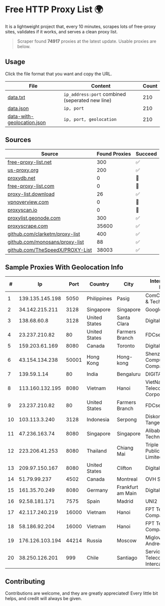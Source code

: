 
# Free HTTP Proxy List 🌍

It is a lightweight project that, every 10 minutes, scrapes lots of free-proxy sites, validates if it works, and serves a clean proxy list.


> Scraper found **74917** proxies at the latest update. Usable proxies are below.

## Usage

Click the file format that you want and copy the URL.


|File|Content|Count|
|----|-------|-----|
|[data.txt](https://raw.githubusercontent.com/themiralay/Proxy-List-World/master/data.txt)|`ip_address:port` combined (seperated new line)|210|
|[data.json](https://raw.githubusercontent.com/themiralay/Proxy-List-World/master/data.json)|`ip, port`|210|
|[data-with-geolocation.json](https://raw.githubusercontent.com/themiralay/Proxy-List-World/master/data-with-geolocation.json)|`ip, port, geolocation`|210|

## Sources

|Source|Found Proxies|Succeed|
|------|-------------|-------|
|[free-proxy-list.net](https://free-proxy-list.net)|300|✅|
|[us-proxy.org](https://www.us-proxy.org)|200|✅|
|[proxydb.net](http://proxydb.net)|0|🚫|
|[free-proxy-list.com](https://free-proxy-list.com/?page=&port=&type%5B%5D=http&type%5B%5D=https&up_time=0&search=Search)|0|🚫|
|[proxy-list.download](https://www.proxy-list.download/HTTP)|26|✅|
|[vpnoverview.com](https://vpnoverview.com/privacy/anonymous-browsing/free-proxy-servers)|0|🚫|
|[proxyscan.io](https://www.proxyscan.io)|0|🚫|
|[proxylist.geonode.com](https://proxylist.geonode.com/api/proxy-list?limit=300&page=1&sort_by=lastChecked&sort_type=desc&protocols=http,https)|300|✅|
|[proxyscrape.com](https://api.proxyscrape.com/v2/?request=displayproxies&protocol=http&timeout=10000&country=all&ssl=all&anonymity=all)|35600|✅|
|[github.com/clarketm/proxy-list](https://raw.githubusercontent.com/clarketm/proxy-list/master/proxy-list-raw.txt)|400|✅|
|[github.com/monosans/proxy-list](https://raw.githubusercontent.com/monosans/proxy-list/main/proxies/http.txt)|88|✅|
|[github.com/TheSpeedX/PROXY-List](https://raw.githubusercontent.com/TheSpeedX/PROXY-List/master/http.txt)|38003|✅|


## Sample Proxies With Geolocation Info

|#|Ip|Port|Country|City|Internet Service Provider|
|-|--|----|-------|----|-------------------------|
|1|139.135.145.198|5050|Philippines|Pasig|ComClark Network & Technology Corp|
|2|34.142.215.211|3128|Singapore|Singapore|Google LLC|
|3|138.68.60.8|3128|United States|Santa Clara|DigitalOcean, LLC|
|4|23.237.210.82|80|United States|Farmers Branch|FDCservers.net|
|5|159.203.61.169|8080|Canada|Toronto|DigitalOcean, LLC|
|6|43.154.134.238|50001|Hong Kong|Hong-kong|Shenzhen Tencent Computer Systems Company Limited|
|7|139.59.1.14|80|India|Bengaluru|DIGITALOCEAN|
|8|113.160.132.195|8080|Vietnam|Hanoi|VietNam Post and Telecom Corporation|
|9|23.237.210.82|80|United States|Farmers Branch|FDCservers.net|
|10|103.113.3.240|3128|Indonesia|Serpong|Diskominfo Tangerang Selatan|
|11|47.236.163.74|8080|Singapore|Singapore|Alibaba (US) Technology Co., Ltd.|
|12|223.206.41.253|8080|Thailand|Chiang Mai|Triple T Broadband Public Company Limited|
|13|209.97.150.167|8080|United States|Clifton|DigitalOcean, LLC|
|14|51.79.99.237|4502|Canada|Montreal|OVH SAS|
|15|161.35.70.249|8080|Germany|Frankfurt am Main|DigitalOcean, LLC|
|16|92.58.181.171|7575|Spain|Madrid|UNI2|
|17|42.117.240.219|16000|Vietnam|Hanoi|FPT Telecom Company|
|18|58.186.92.204|16000|Vietnam|Hanoi|FPT Telecom Company|
|19|176.126.103.194|44214|Russia|Moscow|Miglovets Egor Andreevich|
|20|38.250.126.201|999|Chile|Santiago|Servicios De Telecomunicaciones Intercable Ltda.|



## Contributing

Contributions are welcome, and they are greatly appreciated! Every
little bit helps, and credit will always be given.

